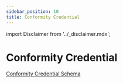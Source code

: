 ```yaml
---
sidebar_position: 10
title: Conformity Credential
---
```


import Disclaimer from '../\_disclaimer.mdx';

<Disclaimer />

# Conformity Credential

[Conformity Credential Schema](https://jargon.sh/user/unece/ConformityCredential/v/0.0.1)